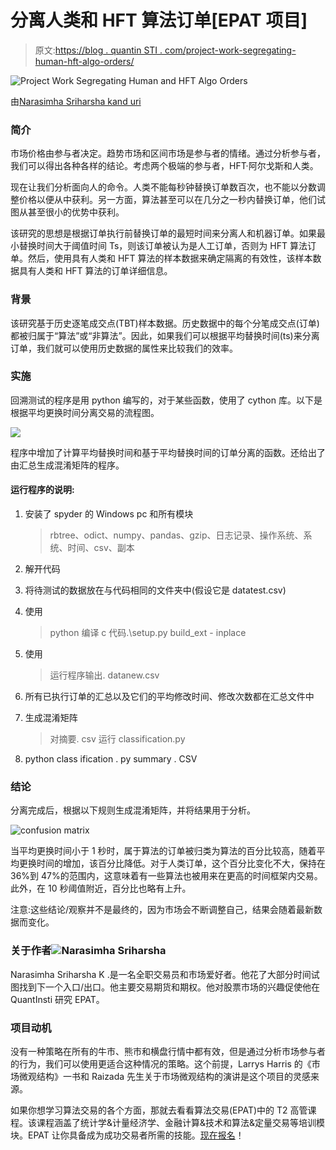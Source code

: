 # 分离人类和 HFT 算法订单[EPAT 项目]

> 原文:[https://blog . quantin STI . com/project-work-segregating-human-hft-algo-orders/](https://blog.quantinsti.com/project-work-segregating-human-hft-algo-orders/)

![Project Work Segregating Human and HFT Algo Orders](../Images/d3939a66131ee089080ffaeada7d4abb.png)

由[Narasimha Sriharsha kand uri](https://www.linkedin.com/in/narasimha-sriharsha-kanduri-400b5110b/)

### **简介**

市场价格由参与者决定。趋势市场和区间市场是参与者的情绪。通过分析参与者，我们可以得出各种各样的结论。考虑两个极端的参与者，HFT·阿尔戈斯和人类。

现在让我们分析面向人的命令。人类不能每秒钟替换订单数百次，也不能以分数调整价格以便从中获利。另一方面，算法甚至可以在几分之一秒内替换订单，他们试图从甚至很小的优势中获利。

该研究的思想是根据订单执行前替换订单的最短时间来分离人和机器订单。如果最小替换时间大于阈值时间 Ts，则该订单被认为是人工订单，否则为 HFT 算法订单。然后，使用具有人类和 HFT 算法的样本数据来确定隔离的有效性，该样本数据具有人类和 HFT 算法的订单详细信息。

### **背景**

该研究基于历史逐笔成交点(TBT)样本数据。历史数据中的每个分笔成交点(订单)都被归属于“算法”或“非算法”。因此，如果我们可以根据平均替换时间(ts)来分离订单，我们就可以使用历史数据的属性来比较我们的效率。

### **实施**

回溯测试的程序是用 python 编写的，对于某些函数，使用了 cython 库。以下是根据平均更换时间分离交易的流程图。

![](../Images/ad5af7eb054734224754c697a9fd424e.png)

程序中增加了计算平均替换时间和基于平均替换时间的订单分离的函数。还给出了由汇总生成混淆矩阵的程序。

#### 运行程序的说明:

1.  安装了 spyder 的 Windows pc 和所有模块

    > rbtree、odict、numpy、pandas、gzip、日志记录、操作系统、系统、时间、csv、副本

2.  解开代码
3.  将待测试的数据放在与代码相同的文件夹中(假设它是 datatest.csv)
4.  使用

    > python 编译 c 代码.\setup.py build_ext - inplace

5.  使用

    > 运行程序输出. datanew.csv

6.  所有已执行订单的汇总以及它们的平均修改时间、修改次数都在汇总文件中
7.  生成混淆矩阵

    > 对摘要. csv 运行 classification.py

8.  python class ification . py summary . CSV

### **结论**

分离完成后，根据以下规则生成混淆矩阵，并将结果用于分析。

![confusion matrix](../Images/70c41f6c505a882b3abc088b085597a1.png)

当平均更换时间小于 1 秒时，属于算法的订单被归类为算法的百分比较高，随着平均更换时间的增加，该百分比降低。对于人类订单，这个百分比变化不大，保持在 36%到 47%的范围内，这意味着有一些算法也被用来在更高的时间框架内交易。此外，在 10 秒阈值附近，百分比也略有上升。

注意:这些结论/观察并不是最终的，因为市场会不断调整自己，结果会随着最新数据而变化。

### **关于作者![Narasimha Sriharsha](../Images/3c7639235d163c3ad3377e17b7fc1511.png)**

Narasimha Sriharsha K .是一名全职交易员和市场爱好者。他花了大部分时间试图找到下一个入口/出口。他主要交易期货和期权。他对股票市场的兴趣促使他在 QuantInsti 研究 EPAT。

### **项目动机**

没有一种策略在所有的牛市、熊市和横盘行情中都有效，但是通过分析市场参与者的行为，我们可以使用更适合这种情况的策略。这个前提，Larrys Harris 的《市场微观结构》一书和 Raizada 先生关于市场微观结构的演讲是这个项目的灵感来源。

如果你想学习算法交易的各个方面，那就去看看算法交易(EPAT)中的 T2 高管课程。该课程涵盖了统计学&计量经济学、金融计算&技术和算法&定量交易等培训模块。EPAT 让你具备成为成功交易者所需的技能。[现在报名](https://www.quantinsti.com/epat/)！